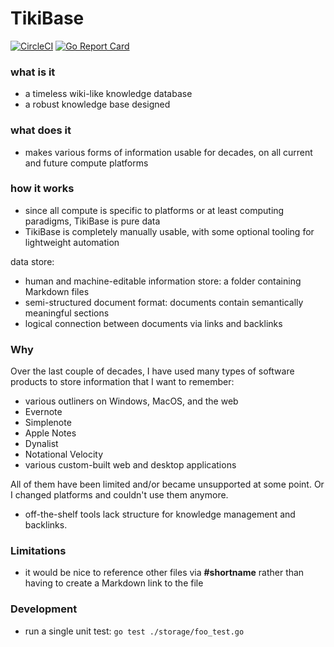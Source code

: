 # TikiBase

[![CircleCI](https://circleci.com/gh/kevgo/tikibase.svg?style=shield)](https://circleci.com/gh/kevgo/tikibase)
[![Go Report Card](https://goreportcard.com/badge/github.com/kevgo/tikibase)](https://goreportcard.com/report/github.com/kevgo/tikibase)

### what is it

- a timeless wiki-like knowledge database
- a robust knowledge base designed 

### what does it

- makes various forms of information usable for decades, on all current and future compute platforms

### how it works

- since all compute is specific to platforms or at least computing paradigms, TikiBase is pure data
- TikiBase is completely manually usable, with some optional tooling for lightweight automation

data store:

- human and machine-editable information store: a folder containing Markdown files
- semi-structured document format: documents contain semantically meaningful sections
- logical connection between documents via links and backlinks

### Why

Over the last couple of decades, I have used many types of software products to
store information that I want to remember:

- various outliners on Windows, MacOS, and the web
- Evernote
- Simplenote
- Apple Notes
- Dynalist
- Notational Velocity
- various custom-built web and desktop applications

All of them have been limited and/or became unsupported at some point. Or I
changed platforms and couldn't use them anymore.

- off-the-shelf tools lack structure for knowledge management and backlinks.

### Limitations

- it would be nice to reference other files via **#shortname** rather than
  having to create a Markdown link to the file

### Development

- run a single unit test: `go test ./storage/foo_test.go`
